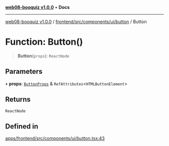[**web08-booquiz v1.0.0**](../../../../../../README.md) • **Docs**

***

[web08-booquiz v1.0.0](../../../../../../modules.md) / [frontend/src/components/ui/button](../README.md) / Button

# Function: Button()

> **Button**(`props`): `ReactNode`

## Parameters

• **props**: [`ButtonProps`](../interfaces/ButtonProps.md) & `RefAttributes`\<`HTMLButtonElement`\>

## Returns

`ReactNode`

## Defined in

[apps/frontend/src/components/ui/button.tsx:43](https://github.com/boostcampwm-2024/web08-BooQuiz/blob/f96af645f7679e55fbd626cf58ee24bdf8b61d17/apps/frontend/src/components/ui/button.tsx#L43)
